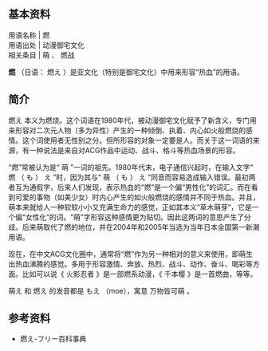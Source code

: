 **基本资料**  
---  
用语名称  |  燃   
用语出处  |  动漫御宅文化   
相关条目  |  萌  、  燃战   
  
  
**燃** （日语：  燃え  ）是亚文化（特别是御宅文化）中用来形容“热血”的用语。

##  简介

燃え
本义为燃烧。这个词语在1980年代，被动漫御宅文化赋予了新含义，专门用来形容对二次元人物（多为异性）产生的一种倾倒、执着、内心如火般燃烧的感情。这个词使用者无性别之分。但所形容的对象一定要是人。而关于这一词语的来源，有一种说法是来自对ACG作品中运动、战斗、格斗等热血场景的形容。

“燃”常被认为是“  萌  ”一词的祖先。1980年代末，电子通信兴起时，在输入文字“  燃  （  も  ）  え  ”时，因为其与“  萌  （  も
）  え
”同音而容易造成输入错误。最初两者互为通假字，后来人们发现，表示热血的“燃”是一个偏“男性化”的词汇。而在看到可爱的事物（如美少女）时内心产生的如火般燃烧的感情并不同于热血。并且，萌本来就给人一种软软小小又充满生命力的感觉，正如其本义“草木萌芽”，它是一个偏“女性化”的词。“萌”字形容这种感情更为贴切。因此这两词的意思产生了分歧。后来萌取代了燃的地位，并在2004年和2005年当选为当年日本全国第一新潮用语。

现在，在中文ACG文化圈中，通常将“燃”作为另一种相对的意义来使用，即萌生出热血沸腾的感觉。多用于形容激情、奔放、热烈、战斗、动作、奋斗、喝彩等方面。比如可以说《
火影忍者  》是一部燃系动漫，《  千本樱  》是一首燃曲，等等。

萌え  和  燃え  的发音都是  もえ  （moe），寓意  万物皆可萌  。

##  参考资料

  * 燃え-フリー百科事典 

